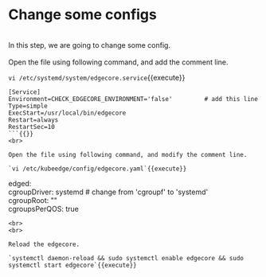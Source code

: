 # Change some configs
<br>
In this step, we are going to change some config.

<br>
<br>
Open the file using following command, and add the comment line.   

`vi /etc/systemd/system/edgecore.service`{{execute}}  

```
[Service]  
Environment=CHECK_EDGECORE_ENVIRONMENT='false'         # add this line   
Type=simple  
ExecStart=/usr/local/bin/edgecore  
Restart=always  
RestartSec=10
```{{}}     
<br>

Open the file using following command, and modify the comment line.   

`vi /etc/kubeedge/config/edgecore.yaml`{{execute}}    

```
edged:  
    cgroupDriver: systemd               # change from 'cgroupf' to 'systemd'  
    cgroupRoot: ""  
    cgroupsPerQOS: true
```{{}} 
<br>
<br>

Reload the edgecore.    

`systemctl daemon-reload && sudo systemctl enable edgecore && sudo systemctl start edgecore`{{execute}}
